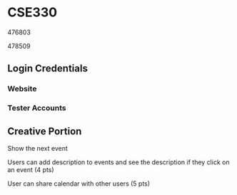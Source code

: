 # CSE330
476803

478509


## Login Credentials

### Website

### Tester Accounts

## Creative Portion

Show the next event

Users can add description to events and see the description if they click on an event
(4 pts)

User can share calendar with other users
(5 pts)

